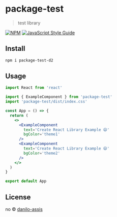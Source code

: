 # package-test

> test library

[![NPM](https://img.shields.io/npm/v/package-test.svg)](https://www.npmjs.com/package/package-test) [![JavaScript Style Guide](https://img.shields.io/badge/code_style-standard-brightgreen.svg)](https://standardjs.com)

## Install

```bash
npm i package-test-d2
```

## Usage

```jsx
import React from 'react'

import { ExampleComponent } from 'package-test'
import 'package-test/dist/index.css'

const App = () => {
  return (
    <>
      <ExampleComponent
        text='Create React Library Example 😄'
        bgColor='theme1'
      />
      <ExampleComponent
        text='Create React Library Example 😄'
        bgColor='theme2'
      />
    </>
  )
}

export default App
```

## License

no © [danilo-assis](https://github.com/danilo-assis)
